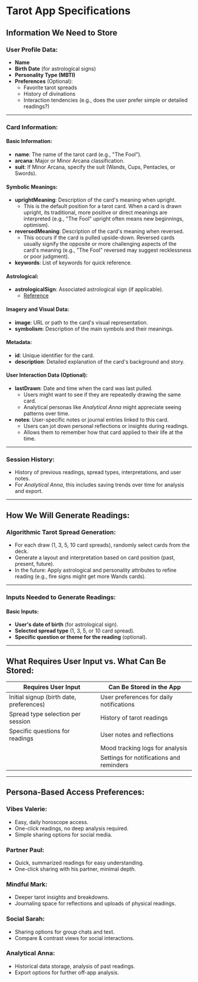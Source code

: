 # Tarot App Specifications

## Information We Need to Store

### User Profile Data:

- **Name**
- **Birth Date** (for astrological signs)
- **Personality Type (MBTI)**
- **Preferences** (Optional):
  - Favorite tarot spreads
  - History of divinations
  - Interaction tendencies (e.g., does the user prefer simple or detailed readings?)

---

### Card Information:

#### Basic Information:

- **name**: The name of the tarot card (e.g., "The Fool").
- **arcana**: Major or Minor Arcana classification.
- **suit**: If Minor Arcana, specify the suit (Wands, Cups, Pentacles, or Swords).

#### Symbolic Meanings:

- **uprightMeaning**: Description of the card's meaning when upright.
  - This is the default position for a tarot card. When a card is drawn upright, its traditional, more positive or direct meanings are interpreted (e.g., "The Fool" upright often means new beginnings, optimism).
- **reversedMeaning**: Description of the card's meaning when reversed.
  - This occurs if the card is pulled upside-down. Reversed cards usually signify the opposite or more challenging aspects of the card's meaning (e.g., "The Fool" reversed may suggest recklessness or poor judgment).
- **keywords**: List of keywords for quick reference.

#### Astrological:

- **astrologicalSign**: Associated astrological sign (if applicable).
  - [Reference](https://www.tarot.com/astrology/tarot-cards)

#### Imagery and Visual Data:

- **image**: URL or path to the card's visual representation.
- **symbolism**: Description of the main symbols and their meanings.

#### Metadata:

- **id**: Unique identifier for the card.
- **description**: Detailed explanation of the card's background and story.

#### User Interaction Data (Optional):

- **lastDrawn**: Date and time when the card was last pulled.
  - Users might want to see if they are repeatedly drawing the same card.
  - Analytical personas like _Analytical Anna_ might appreciate seeing patterns over time.
- **notes**: User-specific notes or journal entries linked to this card.
  - Users can jot down personal reflections or insights during readings.
  - Allows them to remember how that card applied to their life at the time.

---

### Session History:

- History of previous readings, spread types, interpretations, and user notes.
- For _Analytical Anna_, this includes saving trends over time for analysis and export.

---

## How We Will Generate Readings:

### Algorithmic Tarot Spread Generation:

- For each draw (1, 3, 5, 10 card spreads), randomly select cards from the deck.
- Generate a layout and interpretation based on card position (past, present, future).
- In the future: Apply astrological and personality attributes to refine reading (e.g., fire signs might get more Wands cards).

---

### Inputs Needed to Generate Readings:

#### Basic Inputs:

- **User's date of birth** (for astrological sign).
- **Selected spread type** (1, 3, 5, or 10 card spread).
- **Specific question or theme for the reading** (optional).

---

## What Requires User Input vs. What Can Be Stored:

| Requires User Input                      | Can Be Stored in the App                 |
| ---------------------------------------- | ---------------------------------------- |
| Initial signup (birth date, preferences) | User preferences for daily notifications |
| Spread type selection per session        | History of tarot readings                |
| Specific questions for readings          | User notes and reflections               |
|                                          | Mood tracking logs for analysis          |
|                                          | Settings for notifications and reminders |

---

## Persona-Based Access Preferences:

### Vibes Valerie:

- Easy, daily horoscope access.
- One-click readings, no deep analysis required.
- Simple sharing options for social media.

### Partner Paul:

- Quick, summarized readings for easy understanding.
- One-click sharing with his partner, minimal depth.

### Mindful Mark:

- Deeper tarot insights and breakdowns.
- Journaling space for reflections and uploads of physical readings.

### Social Sarah:

- Sharing options for group chats and text.
- Compare & contrast views for social interactions.

### Analytical Anna:

- Historical data storage, analysis of past readings.
- Export options for further off-app analysis.
